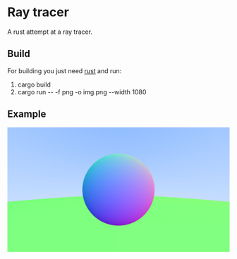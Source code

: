 # Ray tracer
A rust attempt at a ray tracer.

## Build
For building you just need [rust](https://rustup.rs/) and run: 
1. cargo build
2. cargo run -- -f png -o img.png --width 1080


## Example
![Examples](/images/sphere.png "Normal anti aliased shaded sphere")
